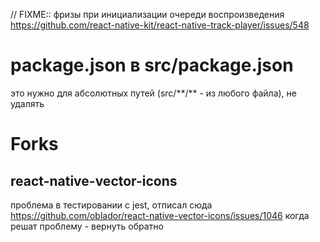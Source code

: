 // FIXME:: фризы при инициализации очереди воспроизведения https://github.com/react-native-kit/react-native-track-player/issues/548

# package.json в src/package.json

это нужно для абсолютных путей (src/\*\*/\*\* - из любого файла), не удалять

# Forks

## react-native-vector-icons

проблема в тестировании с jest, отписал сюда https://github.com/oblador/react-native-vector-icons/issues/1046
когда решат проблему - вернуть обратно
